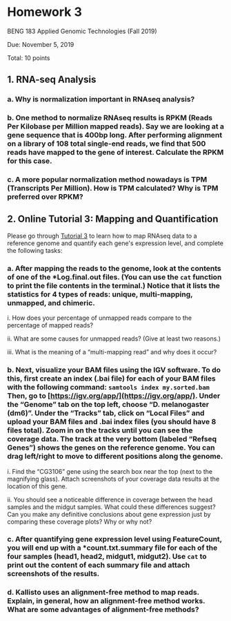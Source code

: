 # Homework 3

BENG 183 Applied Genomic Technologies (Fall 2019)

Due: November 5, 2019

Total: 10 points

## 1. RNA-seq Analysis
### a.	Why is normalization important in RNAseq analysis?

### b.	One method to normalize RNAseq results is RPKM (Reads Per Kilobase per Million mapped reads). Say we are looking at a gene sequence that is 400bp long. After performing alignment on a library of 108 total single-end reads, we find that 500 reads have mapped to the gene of interest. Calculate the RPKM for this case.

### c.	A more popular normalization method nowadays is TPM (Transcripts Per Million). How is TPM calculated? Why is TPM preferred over RPKM?


## 2.	Online Tutorial 3: Mapping and Quantification
Please go through [Tutorial 3](https://github.com/Irenexzwen/BIOE183/blob/master/Tutorial3_Mapping_and_qualification.md) to learn how to map RNAseq data to a reference genome and quantify each gene's expression level, and complete the following tasks:

### a.	After mapping the reads to the genome, look at the contents of one of the *Log.final.out files. (You can use the `cat` function to print the file contents in the terminal.) Notice that it lists the statistics for 4 types of reads: unique, multi-mapping, unmapped, and chimeric.

  i.	How does your percentage of unmapped reads compare to the percentage of mapped reads?

  ii.	What are some causes for unmapped reads? (Give at least two reasons.)

  iii.	What is the meaning of a “multi-mapping read” and why does it occur?

### b.	Next, visualize your BAM files using the IGV software. To do this, first create an index (.bai file) for each of your BAM files with the following command: `samtools index my.sorted.bam` Then, go to [https://igv.org/app/](https://igv.org/app/). Under the “Genome” tab on the top left, choose “D. melanogaster (dm6)”. Under the “Tracks” tab, click on “Local Files” and upload your BAM files and .bai index files (you should have 8 files total). Zoom in on the tracks until you can see the coverage data. The track at the very bottom (labeled “Refseq Genes”) shows the genes on the reference genome. You can drag left/right to move to different positions along the genome.

  i.	Find the “CG3106” gene using the search box near the top (next to the magnifying glass). Attach screenshots of your coverage data results at the location of this gene.

  ii.	You should see a noticeable difference in coverage between the head samples and the midgut samples. What could these differences suggest? Can you make any definitive conclusions about gene expression just by comparing these coverage plots? Why or why not?

### c.	After quantifying gene expression level using FeatureCount, you will end up with a *count.txt.summary file for each of the four samples (head1, head2, midgut1, midgut2). Use `cat` to print out the content of each summary file and attach screenshots of the results.

### d.	Kallisto uses an alignment-free method to map reads. Explain, in general, how an alignment-free method works. What are some advantages of alignment-free methods?
